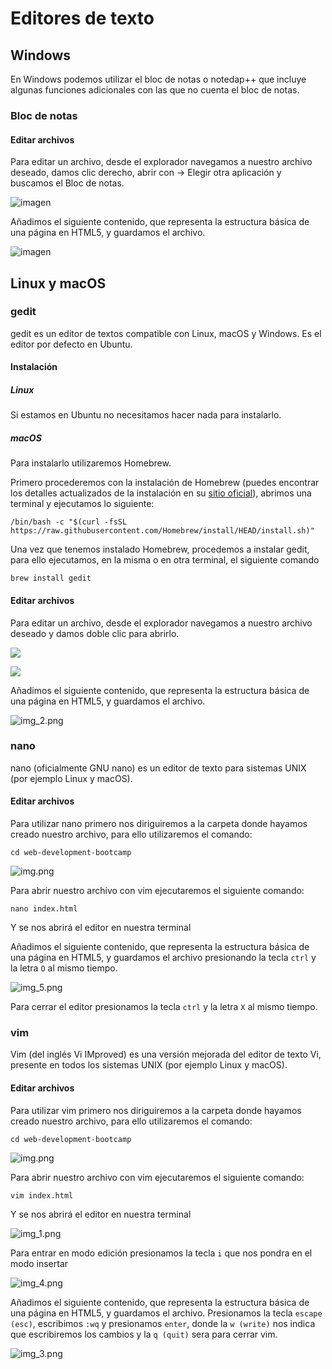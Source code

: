 # Editores de texto

## Windows

En Windows podemos utilizar el bloc de notas o notedap++ que incluye algunas funciones adicionales con las que no cuenta el bloc de notas.

### Bloc de notas

#### Editar archivos

Para editar un archivo, desde el explorador navegamos a nuestro archivo deseado, damos clic derecho, abrir con -> Elegir otra aplicación y buscamos el Bloc de notas.

![imagen](https://user-images.githubusercontent.com/5317347/178029984-5be7c428-3b27-46e4-b534-5bb82d9e184a.png)


Añadimos el siguiente contenido, que representa la estructura básica de una página en HTML5, y guardamos el archivo.

![imagen](https://user-images.githubusercontent.com/5317347/178031866-0d320127-5759-4b8d-99a6-9175ddc741fa.png)



## Linux y macOS

### gedit

gedit es un editor de textos compatible con Linux, macOS y Windows. Es el editor por defecto en Ubuntu.

#### Instalación

##### Linux

Si estamos en Ubuntu no necesitamos hacer nada para instalarlo.

##### macOS

Para instalarlo utilizaremos Homebrew.

Primero procederemos con la instalación de Homebrew (puedes encontrar los detalles actualizados de la instalación en
su [sitio oficial](https://brew.sh/)), abrimos una terminal y ejecutamos lo siguiente:

`/bin/bash -c "$(curl -fsSL https://raw.githubusercontent.com/Homebrew/install/HEAD/install.sh)"`

Una vez que tenemos instalado Homebrew, procedemos a instalar gedit, para ello ejecutamos, en la misma o en otra
terminal, el siguiente comando

`brew install gedit`

#### Editar archivos

Para editar un archivo, desde el explorador navegamos a nuestro archivo deseado y damos doble clic para abrirlo.

![](img_6.png)

![](img_7.png)

Añadimos el siguiente contenido, que representa la estructura básica de una página en HTML5, y guardamos el archivo.

![img_2.png](img_2.png)

### nano

nano (oficialmente GNU nano) es un editor de texto para sistemas UNIX (por ejemplo Linux y macOS).

#### Editar archivos

Para utilizar nano primero nos diriguiremos a la carpeta donde hayamos creado nuestro archivo, para ello utilizaremos el
comando:

`cd web-development-bootcamp`

![img.png](img.png)

Para abrir nuestro archivo con vim ejecutaremos el siguiente comando:

`nano index.html`

Y se nos abrirá el editor en nuestra terminal

Añadimos el siguiente contenido, que representa la estructura básica de una página en HTML5, y guardamos el archivo
presionando la tecla `ctrl` y la letra `O` al mismo tiempo.

![img_5.png](img_5.png)

Para cerrar el editor presionamos la tecla `ctrl` y la letra `X` al mismo tiempo.

### vim

Vim (del inglés Vi IMproved) es una versión mejorada del editor de texto Vi, presente en todos los sistemas UNIX (por
ejemplo Linux y macOS).

#### Editar archivos

Para utilizar vim primero nos diriguiremos a la carpeta donde hayamos creado nuestro archivo, para ello utilizaremos el
comando:

`cd web-development-bootcamp`

![img.png](img.png)

Para abrir nuestro archivo con vim ejecutaremos el siguiente comando:

`vim index.html`

Y se nos abrirá el editor en nuestra terminal

![img_1.png](img_1.png)

Para entrar en modo edición presionamos la tecla `i` que nos pondra en el modo insertar

![img_4.png](img_4.png)

Añadimos el siguiente contenido, que representa la estructura básica de una página en HTML5, y guardamos el archivo.
Presionamos la tecla `escape (esc)`, escribimos `:wq` y presionamos `enter`,
donde la `w (write)` nos indica que escribiremos los cambios y la `q (quit)` sera para cerrar vim.

![img_3.png](img_3.png)


